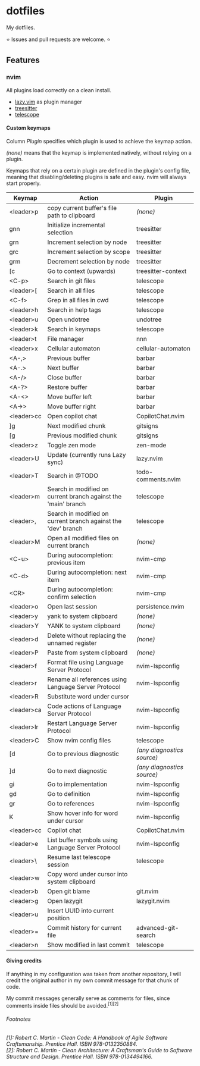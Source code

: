 # dotfiles

My dotfiles.

⭐ Issues and pull requests are welcome. ⭐

## Features

### nvim

All plugins load correctly on a clean install.

- [lazy.vim](https://github.com/folke/lazy.nvim) as plugin manager
- [treesitter](https://github.com/nvim-treesitter/nvim-treesitter)
- [telescope](https://github.com/nvim-telescope/telescope.nvim)

#### Custom keymaps

Column _Plugin_ specifies which plugin is used to achieve the keymap action.

_(none)_ means that the keymap is implemented natively, without relying
on a plugin.

Keymaps that rely on a certain plugin are defined in the plugin's config file,
meaning that disabling/deleting plugins is safe and easy. nvim will always
start properly.

| Keymap       | Action                                                         | Plugin                     |
| ------------ | -------------------------------------------------------------- | -------------------------- |
| \<leader\>p  | copy current buffer's file path to clipboard                   | _(none)_                   |
| gnn          | Initialize incremental selection                               | treesitter                 |
| grn          | Increment selection by node                                    | treesitter                 |
| grc          | Increment selection by scope                                   | treesitter                 |
| grm          | Decrement selection by node                                    | treesitter                 |
| [c           | Go to context (upwards)                                        | treesitter-context         |
| \<C-p\>      | Search in git files                                            | telescope                  |
| \<leader\>[  | Search in all files                                            | telescope                  |
| \<C-f\>      | Grep in all files in cwd                                       | telescope                  |
| \<leader\>h  | Search in help tags                                            | telescope                  |
| \<leader\>u  | Open undotree                                                  | undotree                   |
| \<leader\>k  | Search in keymaps                                              | telescope                  |
| \<leader\>t  | File manager                                                   | nnn                        |
| \<leader\>x  | Cellular automaton                                             | cellular-automaton         |
| \<A-,\>      | Previous buffer                                                | barbar                     |
| \<A-.\>      | Next buffer                                                    | barbar                     |
| \<A-/\>      | Close buffer                                                   | barbar                     |
| \<A-?\>      | Restore buffer                                                 | barbar                     |
| \<A-\<\>     | Move buffer left                                               | barbar                     |
| \<A-\>\>     | Move buffer right                                              | barbar                     |
| \<leader\>cc | Open copilot chat                                              | CopilotChat.nvim           |
| ]g           | Next modified chunk                                            | gitsigns                   |
| [g           | Previous modified chunk                                        | gitsigns                   |
| \<leader\>z  | Toggle zen mode                                                | zen-mode                   |
| \<leader\>U  | Update (currently runs Lazy sync)                              | lazy.nvim                  |
| \<leader\>T  | Search in @TODO                                                | todo-comments.nvim         |
| \<leader\>m  | Search in modified on current branch against the 'main' branch | telescope                  |
| \<leader\>,  | Search in modified on current branch against the 'dev' branch  | telescope                  |
| \<leader\>M  | Open all modified files on current branch                      | _(none)_                   |
| \<C-u\>      | During autocompletion: previous item                           | nvim-cmp                   |
| \<C-d\>      | During autocompletion: next item                               | nvim-cmp                   |
| \<CR\>       | During autocompletion: confirm selection                       | nvim-cmp                   |
| \<leader\>o  | Open last session                                              | persistence.nvim           |
| \<leader\>y  | yank to system clipboard                                       | _(none)_                   |
| \<leader\>Y  | YANK to system clipboard                                       | _(none)_                   |
| \<leader\>d  | Delete without replacing the unnamed register                  | _(none)_                   |
| \<leader\>P  | Paste from system clipboard                                    | _(none)_                   |
| \<leader\>f  | Format file using Language Server Protocol                     | nvim-lspconfig             |
| \<leader\>r  | Rename all references using Language Server Protocol           | nvim-lspconfig             |
| \<leader\>R  | Substitute word under cursor                                   |                            |
| \<leader\>ca | Code actions of Language Server Protocol                       | nvim-lspconfig             |
| \<leader\>lr | Restart Language Server Protocol                               | nvim-lspconfig             |
| \<leader\>C  | Show nvim config files                                         | telescope                  |
| [d           | Go to previous diagnostic                                      | _(any diagnostics source)_ |
| ]d           | Go to next diagnostic                                          | _(any diagnostics source)_ |
| gi           | Go to implementation                                           | nvim-lspconfig             |
| gd           | Go to definition                                               | nvim-lspconfig             |
| gr           | Go to references                                               | nvim-lspconfig             |
| K            | Show hover info for word under cursor                          | nvim-lspconfig             |
| \<leader\>cc | Copilot chat                                                   | CopilotChat.nvim           |
| \<leader\>e  | List buffer symbols using Language Server Protocol             | nvim-lspconfig             |
| \<leader\>\  | Resume last telescope session                                  | telescope                  |
| \<leader\>w  | Copy word under cursor into system clipboard                   |                            |
| \<leader\>b  | Open git blame                                                 | git.nvim                   |
| \<leader\>g  | Open lazygit                                                   | lazygit.nvim               |
| \<leader\>u  | Insert UUID into current position                              |                            |
| \<leader\>=  | Commit history for current file                                | advanced-git-search        |
| \<leader\>n  | Show modified in last commit                                   | telescope                  |

#### Giving credits

If anything in my configuration was taken from another repository,
I will credit the original author in my own commit message for that
chunk of code.

My commit messages generally serve as comments for files, since
comments inside files should be avoided.<sup>[1][2]</sup>

###### Footnotes

_[1]: Robert C. Martin - Clean Code: A Handbook of Agile Software Craftsmanship.
Prentice Hall. ISBN 978-0132350884._  
_[2]: Robert C. Martin - Clean Architecture: A Craftsman's Guide to Software Structure and Design.
Prentice Hall. ISBN 978-0134494166._
